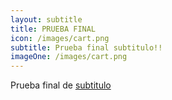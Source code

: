 ```yaml
---
layout: subtitle
title: PRUEBA FINAL
icon: /images/cart.png
subtitle: Prueba final subtitulo!!
imageOne: /images/cart.png
---
```

Prueba final de [subtitulo](www.subtitulo.com)